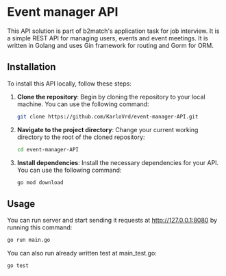 # Event manager API

This API solution is part of b2match's application task for job interview. It is a simple REST API for managing users, events and event meetings.
It is written in Golang and uses Gin framework for routing and Gorm for ORM.

## Installation
To install this API locally, follow these steps:
1. **Clone the repository**: Begin by cloning the repository to your local machine. You can use the following command:
    ```bash
    git clone https://github.com/KarloVrd/event-manager-API.git
2. **Navigate to the project directory**: Change your current working directory to the root of the cloned repository:
    ```bash
    cd event-manager-API
    ```
3. **Install dependencies**: Install the necessary dependencies for your API. You can use the following command:
    ```bash
    go mod download
    ```
## Usage
You can run server and start sending it requests at http://127.0.0.1:8080 by running this command:
```bash
go run main.go
```

You can also run already written test at main_test.go:
```bash
go test
```